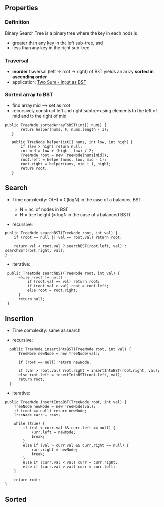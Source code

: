## Properties

### Definition

Binary Search Tree is a binary tree where the key in each node is 
- greater than any key in the left sub-tree, and
- less than any key in the right sub-tree

### Traversal
- **inorder** traversal (left -> root -> right) of BST yields an array **sorted in ascending order**
 - application: [Two Sum - Input as BST](https://leetcode.com/problems/two-sum-iv-input-is-a-bst/solution/)

### Sorted array to BST
- find array mid --> set as root
- recursively construct left and right subtree using elements to the left of mid and to the right of mid
```
public TreeNode sortedArrayToBST(int[] nums) {
       return helper(nums, 0, nums.length - 1);
   }

   public TreeNode helper(int[] nums, int low, int high) {
       if (low > high) return null;
       int mid = low + (high - low) / 2;
       TreeNode root = new TreeNode(nums[mid]);
       root.left = helper(nums, low, mid - 1);
       root.right = helper(nums, mid + 1, high);
       return root;
   }
```


## Search

- Time complexity: O(H) 
                   = O(logN) in the case of a balanced BST
  - N = no. of nodes in BST
  - H = tree height (= logN in the case of a balanced BST)
 
- recursive:
```
public TreeNode searchBST(TreeNode root, int val) {
    if (root == null || val == root.val) return root;

    return val < root.val ? searchBST(root.left, val) : searchBST(root.right, val);
}
```
- iterative:
```
 public TreeNode searchBST(TreeNode root, int val) {
      while (root != null) {
          if (root.val == val) return root;
          if (root.val > val) root = root.left;
          else root = root.right;
      }
      return null;
 }
```

## Insertion

- Time complexity: same as search

- recursive:
```
  public TreeNode insertIntoBST(TreeNode root, int val) {
      TreeNode newNode = new TreeNode(val);

      if (root == null) return newNode;

      if (val > root.val) root.right = insertIntoBST(root.right, val);
      else root.left = insertIntoBST(root.left, val);
      return root;
  }
```

- iterative:
```
public TreeNode insertIntoBST(TreeNode root, int val) {
    TreeNode newNode = new TreeNode(val);
    if (root == null) return newNode;
    TreeNode curr = root;

    while (true) {
        if (val < curr.val && curr.left == null) {
            curr.left = newNode;
            break;
        }
        else if (val > curr.val && curr.right == null) {
            curr.right = newNode;
            break;
        }
        else if (curr.val < val) curr = curr.right;
        else if (curr.val > val) curr = curr.left;
    }

    return root;
}
```

## Sorted
